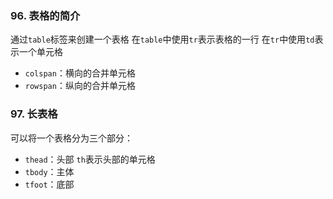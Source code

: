 ### 96. 表格的简介

通过`table`标签来创建一个表格
在`table`中使用`tr`表示表格的一行
在`tr`中使用`td`表示一个单元格

- `colspan`：横向的合并单元格
- `rowspan`：纵向的合并单元格

### 97. 长表格
可以将一个表格分为三个部分：
- `thead`：头部
    `th`表示头部的单元格
- `tbody`：主体
- `tfoot`：底部